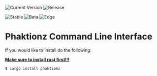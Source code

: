 ![Current Version](https://img.shields.io/crates/v/phaktionz?label=Phaktionz)
![Release](https://img.shields.io/github/v/release/MKProj/Phaktionz-CLI?include_prereleases&label=Release)
  
![Stable](https://img.shields.io/github/workflow/status/MKProj/Phaktionz-CLI/Rust/stable?label=Stable)
![Beta](https://img.shields.io/github/workflow/status/MKProj/Phaktionz-CLI/Rust/beta?label=Beta)
![Edge](https://img.shields.io/github/workflow/status/MKProj/Phaktionz-CLI/Rust/edge?label=Edge)  

# Phaktionz Command Line Interface

If you would like to install do the following:  

[**Make sure to install rust first!!!**](https://rustup.rs/)
```
$ cargo install phaktionz
```

